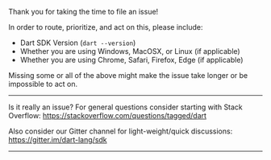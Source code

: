 Thank you for taking the time to file an issue!

In order to route, prioritize, and act on this, please include:

* Dart SDK Version (`dart --version`)
* Whether you are using Windows, MacOSX, or Linux (if applicable)
* Whether you are using Chrome, Safari, Firefox, Edge (if applicable)

Missing some or all of the above might make the issue take longer or be
impossible to act on.

----

Is it really an issue? For general questions consider starting with Stack
Overflow:
https://stackoverflow.com/questions/tagged/dart

Also consider our Gitter channel for light-weight/quick discussions:
https://gitter.im/dart-lang/sdk

-----
